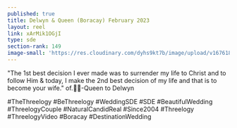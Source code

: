 ```yaml
---
published: true
title: Delwyn & Queen (Boracay) February 2023
layout: reel
link: xArMik1OGjI
type: sde
section-rank: 149
image-small: 'https://res.cloudinary.com/dyhs9kt7b/image/upload/v1676188018/Delwyn_3.jpg'
---
```

"The 1st best decision I ever made was to surrender my life to Christ and to follow Him & today, I make the 2nd best decision of my life and that is to become your wife." of.💖✨-Queen to Delwyn

#TheThreelogy #BeThreelogy #WeddingSDE #SDE #BeautifulWedding #ThreelogyCouple #NaturalCandidReal #Since2004 #Threelogy #ThreelogyVideo #Boracay #DestinationWedding